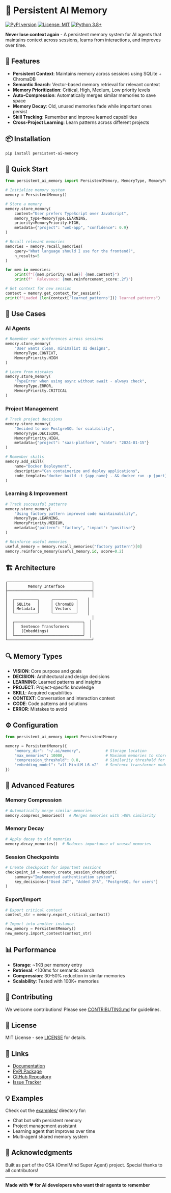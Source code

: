 # 🧠 Persistent AI Memory

[![PyPI version](https://badge.fury.io/py/persistent-ai-memory.svg)](https://badge.fury.io/py/persistent-ai-memory)
[![License: MIT](https://img.shields.io/badge/License-MIT-yellow.svg)](https://opensource.org/licenses/MIT)
[![Python 3.8+](https://img.shields.io/badge/python-3.8+-blue.svg)](https://www.python.org/downloads/)

**Never lose context again** - A persistent memory system for AI agents that maintains context across sessions, learns from interactions, and improves over time.

## 🚀 Features

- **Persistent Context**: Maintains memory across sessions using SQLite + ChromaDB
- **Semantic Search**: Vector-based memory retrieval for relevant context
- **Memory Prioritization**: Critical, High, Medium, Low priority levels
- **Auto-Compression**: Automatically merges similar memories to save space
- **Memory Decay**: Old, unused memories fade while important ones persist
- **Skill Tracking**: Remember and improve learned capabilities
- **Cross-Project Learning**: Learn patterns across different projects

## 📦 Installation

```bash
pip install persistent-ai-memory
```

## 🔧 Quick Start

```python
from persistent_ai_memory import PersistentMemory, MemoryType, MemoryPriority

# Initialize memory system
memory = PersistentMemory()

# Store a memory
memory.store_memory(
    content="User prefers TypeScript over JavaScript",
    memory_type=MemoryType.LEARNING,
    priority=MemoryPriority.HIGH,
    metadata={"project": "web-app", "confidence": 0.9}
)

# Recall relevant memories
memories = memory.recall_memories(
    query="What language should I use for the frontend?",
    n_results=5
)

for mem in memories:
    print(f"[{mem.priority.value}] {mem.content}")
    print(f"  Relevance: {mem.reinforcement_score:.2f}")

# Get context for new session
context = memory.get_context_for_session()
print(f"Loaded {len(context['learned_patterns'])} learned patterns")
```

## 🎯 Use Cases

### AI Agents
```python
# Remember user preferences across sessions
memory.store_memory(
    "User wants clean, minimalist UI designs",
    MemoryType.CONTEXT,
    MemoryPriority.HIGH
)

# Learn from mistakes
memory.store_memory(
    "TypeError when using async without await - always check",
    MemoryType.ERROR,
    MemoryPriority.CRITICAL
)
```

### Project Management
```python
# Track project decisions
memory.store_memory(
    "Decided to use PostgreSQL for scalability",
    MemoryType.DECISION,
    MemoryPriority.HIGH,
    metadata={"project": "saas-platform", "date": "2024-01-15"}
)

# Remember skills
memory.add_skill(
    name="Docker Deployment",
    description="Can containerize and deploy applications",
    code_template="docker build -t {app_name} . && docker run -p {port}:80 {app_name}"
)
```

### Learning & Improvement
```python
# Track successful patterns
memory.store_memory(
    "Using factory pattern improved code maintainability",
    MemoryType.LEARNING,
    MemoryPriority.MEDIUM,
    metadata={"pattern": "factory", "impact": "positive"}
)

# Reinforce useful memories
useful_memory = memory.recall_memories("factory pattern")[0]
memory.reinforce_memory(useful_memory.id, score=0.2)
```

## 🏗️ Architecture

```
┌─────────────────────────────────────┐
│         Memory Interface            │
├─────────────────────────────────────┤
│                                     │
│  ┌──────────┐     ┌──────────┐    │
│  │ SQLite   │     │ ChromaDB │    │
│  │ Metadata │     │ Vectors  │    │
│  └──────────┘     └──────────┘    │
│                                     │
│  ┌──────────────────────────────┐  │
│  │   Sentence Transformers      │  │
│  │   (Embeddings)               │  │
│  └──────────────────────────────┘  │
└─────────────────────────────────────┘
```

## 🔍 Memory Types

- **VISION**: Core purpose and goals
- **DECISION**: Architectural and design decisions
- **LEARNING**: Learned patterns and insights
- **PROJECT**: Project-specific knowledge
- **SKILL**: Acquired capabilities
- **CONTEXT**: Conversation and interaction context
- **CODE**: Code patterns and solutions
- **ERROR**: Mistakes to avoid

## ⚙️ Configuration

```python
from persistent_ai_memory import PersistentMemory

memory = PersistentMemory({
    "memory_dir": "~/.ai/memory",           # Storage location
    "max_memories": 10000,                  # Maximum memories to store
    "compression_threshold": 0.8,           # Similarity threshold for merging
    "embedding_model": "all-MiniLM-L6-v2"   # Sentence transformer model
})
```

## 🧪 Advanced Features

### Memory Compression
```python
# Automatically merge similar memories
memory.compress_memories()  # Merges memories with >80% similarity
```

### Memory Decay
```python
# Apply decay to old memories
memory.decay_memories()  # Reduces importance of unused memories
```

### Session Checkpoints
```python
# Create checkpoint for important sessions
checkpoint_id = memory.create_session_checkpoint(
    summary="Implemented authentication system",
    key_decisions=["Used JWT", "Added 2FA", "PostgreSQL for users"]
)
```

### Export/Import
```python
# Export critical context
context_str = memory.export_critical_context()

# Import into another instance
new_memory = PersistentMemory()
new_memory.import_context(context_str)
```

## 📊 Performance

- **Storage**: ~1KB per memory entry
- **Retrieval**: <100ms for semantic search
- **Compression**: 30-50% reduction in similar memories
- **Scalability**: Tested with 100K+ memories

## 🤝 Contributing

We welcome contributions! Please see [CONTRIBUTING.md](CONTRIBUTING.md) for guidelines.

## 📄 License

MIT License - see [LICENSE](LICENSE) for details.

## 🔗 Links

- [Documentation](https://persistent-ai-memory.readthedocs.io)
- [PyPI Package](https://pypi.org/project/persistent-ai-memory)
- [GitHub Repository](https://github.com/prakashgbid/persistent-ai-memory)
- [Issue Tracker](https://github.com/prakashgbid/persistent-ai-memory/issues)

## 💡 Examples

Check out the [examples/](examples/) directory for:
- Chat bot with persistent memory
- Project management assistant
- Learning agent that improves over time
- Multi-agent shared memory system

## 🙏 Acknowledgments

Built as part of the OSA (OmniMind Super Agent) project. Special thanks to all contributors!

---

**Made with ❤️ for AI developers who want their agents to remember**
